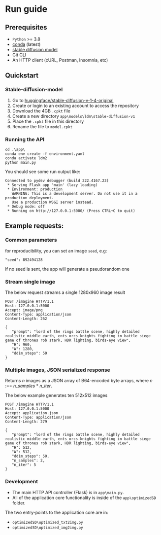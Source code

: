 ﻿# Run guide

## Prerequisites
- `Python` >= 3.8
- [conda](https://docs.conda.io/en/latest/miniconda.html) (latest)
- [stable diffusion model](#stable-diffusion-model)
- Git CLI
- An HTTP client (cURL, Postman, Insomnia, etc)

## Quickstart
### Stable-diffusion-model
1. Go to [huggingface/stable-diffusion-v-1-4-original](https://huggingface.co/CompVis/stable-diffusion-v-1-4-original/tree/main)
2. Create or login to an existing account to access the repository
3. Download the 4GB `.cpkt` file
4. Create a new directory `app\models\ldm\stable-diffusion-v1`
5. Place the `.cpkt` file in this directory
6. Rename the file to `model.cpkt`

### Running the API
```shell
cd .\app\
conda env create -f environment.yaml
conda activate ldm2
python main.py
```

You should see some run output like:

```console
Connected to pydev debugger (build 222.4167.23)
 * Serving Flask app 'main' (lazy loading)
 * Environment: production
   WARNING: This is a development server. Do not use it in a production deployment.
   Use a production WSGI server instead.
 * Debug mode: off
 * Running on http://127.0.0.1:5000/ (Press CTRL+C to quit)
```

## Example requests:

### Common parameters
for reproducibility, you can set an image `seed`, e.g:

`"seed": 892494128`

If no seed is sent, the app will generate a pseudorandom one


### Stream single image

The below request streams a single 1280x960 image result

``` http request
POST /imagine HTTP/1.1
Host: 127.0.0.1:5000
Accept: image/png
Content-Type: application/json
Content-Length: 262

{
   "prompt": "lord of the rings battle scene, highly detailed realistic middle earth, ents orcs knights fighting in battle siege game of thrones rob stark, HDR lighting, birds-eye view",
   "H": 960,
   "W": 1280,
   "ddim_steps": 50
}
```

### Multiple images, JSON serialized response

Returns _n_ images as a JSON array of B64-encoded byte arrays, 
where _n_ :== _n_samples_ * _n_iter_.

The below example generates ten 512x512 images

``` http request
POST /imagine HTTP/1.1
Host: 127.0.0.1:5000
Accept: application.json
Content-Type: application/json
Content-Length: 279

{
   "prompt": "lord of the rings battle scene, highly detailed realistic middle earth, ents orcs knights fighting in battle siege game of thrones rob stark, HDR lighting, birds-eye view",
   "H": 512,
   "W": 512,
   "ddim_steps": 50,
   "n_samples": 2,
   "n_iter": 5
}
```

### Development
- The main HTTP API controller (Flask) is in `app\main.py`.
- All of the application core functionality is inside of the `app\optimizedSD` folder.

The two entry-points to the application core are in:
- `optimizedSD\optimized_txt2img.py`
- `optimizedSD\optimized_img2img.py`